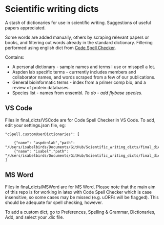 # Scientific writing dicts

 A stash of dictionaries for use in scientific writing.
 Suggestions of useful papers appreciated.

Some words are added manually, others by scraping relevant papers or books, and filtering out words already in the standard dictionary.
Filtering performed using english dict from [Code Spell Checker](https://github.com/streetsidesoftware/cspell-dicts/blob/master/dictionaries/en_GB/src/wordsEnGb.txt).

Contains:

- A personal dictionary - sample names and terms I use or misspell a lot.
- Aspden lab specific terms - currrently includes members and collaborator names, and words scraped from a few of our publications.
- General bioinformatic terms - index from a primer comp bio, and a review of protein databases.
- Species list - names from ensembl. *To do - add flybase species*.


## VS Code

Files in final_dicts/VSCode are for Code Spell Checker in VS Code. To add, edit your settings.json file, eg:

    "cSpell.customUserDictionaries": [
        
        {"name": "aspdenlab","path": "/Users/isabelbirds/Documents/GitHub/Scientific_writing_dicts/final_dicts/VSCode/Aspden_dict.txt},
        {"name": "isabel","path": "/Users/isabelbirds/Documents/GitHub/Scientific_writing_dicts/final_dict/VSCode/Isabel_personal_dict.txt"}
    ]

## MS Word

Files in final_dicts/MSWord are for MS Word. Please note that the main aim of this repo is for working in latex with Code Spell Checker which is case insensitive, so some cases may be missed (e.g. uORFs will be flagged). This should be adequate for spell checking, however.

To add a custom dict, go to Preferences, Spelling & Grammar, Dictionaries, Add, and select your .dic file.
